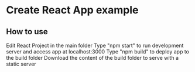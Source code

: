 # Create React App example

## How to use

Edit React Project in the main folder
Type "npm start" to run development server and access app at localhost:3000
Type "npm build" to deploy app to the build folder
Download the content of the build folder to serve with a static server
